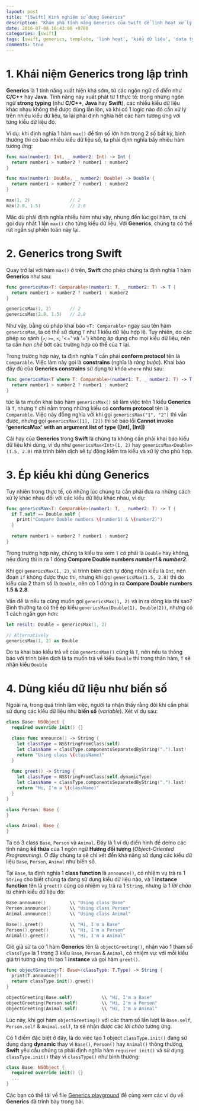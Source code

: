 ```yaml
---
layout: post
title: "[Swift] Kinh nghiệm sử dụng Generics"
description: "Khám phá tính năng Generics của Swift để linh hoạt xử lý các kiểu dữ liệu khác nhau"
date: 2016-07-08 16:43:00 +0700
categories: [swift]
tags: [swift, generics, template, 'linh hoạt', 'kiểu dữ liệu', 'data type']
comments: true
---
```


# 1. Khái niệm Generics trong lập trình #

**Generics** là 1 tính năng xuất hiện khá sớm, từ các ngôn ngữ *cổ điển* như **C/C++** hay **Java**. Tính năng này xuất phát từ 1 thực tế: trong những ngôn ngữ **strong typing** (như **C/C++**, **Java** hay **Swift**), các nhiều kiểu dữ liệu khác nhau không thể được dùng lẫn lộn, và khi có 1 logic nào đó cần xử lý trên nhiều kiểu dữ liệu, ta lại phải định nghĩa hết các hàm tương ứng với từng kiểu dữ liệu đó.

Ví dụ: khi định nghĩa 1 hàm `max()` để tìm số lớn hơn trong 2 số bất kỳ, bình thường thì có bao nhiêu kiểu dữ liệu số, ta phải định nghĩa bấy nhiêu hàm tương ứng:

```swift
func max(number1: Int, _ number2: Int) -> Int {
  return number1 > number2 ? number1 : number2
}

func max(number1: Double, _ number2: Double) -> Double {
  return number1 > number2 ? number1 : number2
}

max(1, 2)               // 2
max(2.8, 1.5)           // 2.8
```

Mặc dù phải định nghĩa nhiều hàm như vậy, nhưng đến lúc gọi hàm, ta chỉ gọi duy nhất 1 lần `max()` cho từng kiểu dữ liệu. Với **Generics**, chúng ta có thể rút ngắn sự phiền toán này lại.

# 2. Generics trong Swift #

Quay trở lại với hàm `max()` ở trên, **Swift** cho phép chúng ta định nghĩa 1 hàm **Generics** như sau:

```swift
func genericsMax<T: Comparable>(number1: T, _ number2: T) -> T {
  return number1 > number2 ? number1 : number2
}

genericsMax(1, 2)       // 2
genericsMax(2.8, 1.5)   // 2.8
```

Như vậy, bằng cú pháp khai báo `<T: Comparable>` ngay sau tên hàm `genericsMax`, ta có thể sử dụng `T` như 1 kiểu dữ liệu hợp lệ. Tuy nhiên, do các phép so sánh (`>`, `>=`, `<`, '<=' và '=') không áp dụng cho mọi kiểu dữ liệu, nên ta cần *hạn chế* bớt các trường hợp có thể của `T` lại.

Trong trường hợp này, ta định nghĩa `T` cần phải **conform protocol** tên là `Comparable`. Việc làm này gọi là **constrains** (nghĩa là *ràng buộc*). Khai báo đầy đủ của **Generics constrains** sử dụng từ khóa `where` như sau:

```swift
func genericsMax<T where T: Comparable>(number1: T, _ number2: T) -> T {
  return number1 > number2 ? number1 : number2
}
```

tức là ta muốn khai báo hàm `genericsMax()` sẽ làm việc trên 1 kiểu **Generics** là `T`, nhưng `T` chỉ nằm trong những kiểu có **conform protocol** tên là `Comparable`. Việc này đồng nghĩa với khi gọi `genericsMax("1", "2")` thì vẫn được, nhưng gọi `genericsMax([1], [2])` thì sẽ báo lỗi **Cannot invoke 'genericsMax' with an argument list of type ([Int], [Int])**

Cái hay của **Generics** trong **Swift** là chúng ta không cần phải khai báo kiểu dữ liệu khi dùng, ví dụ như `genericsMax<Int>(1, 2)` hay `genericsMax<Double>(1.5, 2.8)` mà trình biên dịch sẽ tự động kiểm tra kiểu và xử lý cho phù hợp.

# 3. Ép kiểu khi dùng Generics #

Tuy nhiên trong thực tế, có những lúc chúng ta cần phải đưa ra những cách xử lý khác nhau đối với các kiểu dữ liệu khác nhau, ví dụ:

```swift
func genericsMax<T: Comparable>(number1: T, _ number2: T) -> T {
  if T.self == Double.self {
    print("Compare Double numbers \(number1) & \(number2)")
  }
  
  return number1 > number2 ? number1 : number2
}
```

Trong trường hợp này, chúng ta kiểu tra xem `T` có phải là `Double` hay không, nếu đúng thì in ra 1 dòng **Compare Double numbers _number1_ & _number2_**.

Khi gọi `genericsMax(1, 2)`, vì trình biên dịch tự động nhận kiểu là `Int`, nên đoạn `if` không được thực thi, nhưng khi gọi `genericsMax(1.5, 2.8)` thì do kiểu của 2 tham số là `Double`, nên có 1 dòng in ra **Compare Double numbers 1.5 & 2.8**.

Vấn đề là nếu ta cũng muốn gọi `genericsMax(1, 2)` và in ra dòng kia thì sao? Bình thường ta có thể ép kiểu `genericsMax(Double(1), Double(2))`, nhưng có 1 cách ngắn gọn hơn:

```swift
let result: Double = genericsMax(1, 2)

// Alternatively
genericsMax(1, 2) as Double
```

Do ta khai báo kiểu trả về của `genericsMax()` cũng là `T`, nên nếu ta thông báo với trình biên dịch là ta muốn trả về kiểu `Double` thì trong thân hàm, `T` sẽ nhận kiểu `Double`

# 4. Dùng kiểu dữ liệu như biến số #
Ngoài ra, trong quá trình làm việc, người ta nhận thấy rằng đôi khi cần phải sử dụng các kiểu dữ liệu như **biến số** (*variable*). Xét ví dụ sau:

```swift
class Base: NSObject {
  required override init() {}

  class func announce() -> String {
    let classType = NSStringFromClass(self)
    let className = classType.componentsSeparatedByString(".").last!
    return "Using class \(className)"
  }
  
  func greet() -> String {
    let classType = NSStringFromClass(self.dynamicType)
    let className = classType.componentsSeparatedByString(".").last!
    return "Hi, I'm a \(className)"
  }
}

class Person: Base {
}

class Animal: Base {
}
```

Ta có 3 class `Base`, `Person` và `Animal`. Đây là 1 ví dụ điển hình để demo các tính năng **kế thừa** của 1 ngôn ngữ **Hướng đối tượng** (*Object-Oriented Programming*). Ở đây chúng ta sẽ chỉ xét đến khả năng sử dụng các kiểu dữ liệu `Base`, `Person`, `Animal` như biến số.

Tại `Base`, ta định nghĩa 1 **class function** là `announce()`, có nhiệm vụ trả ra 1 `String` cho biết chúng ta đang sử dụng kiểu dữ liệu nào, và 1 **instance function** tên là `greet()` cũng có nhiệm vụ trả ra 1 `String`, nhưng là 1 *lời chào* từ chính kiểu dữ liệu đó:

```swift
Base.announce()         \\ "Using class Base"
Person.announce()       \\ "Using class Person"
Animal.announce()       \\ "Using class Animal"

Base().greet()          \\ "Hi, I'm a Base"
Person().greet()        \\ "Hi, I'm a Person"
Animal().greet()        \\ "Hi, I'm a Animal"
```

Giờ giả sử ta có 1 hàm **Generics** tên là `objectGreeting()`, nhận vào 1 tham số `classType` là 1 trong 3 kiểu `Base`, `Person` & `Animal`, có nhiệm vụ: với mỗi kiểu giá trị tương ứng thì tạo 1 **instance** và gọi hàm `greet()`.

```swift
func objectGreeting<T: Base>(classType: T.Type) -> String {
  print(T.announce())
  return classType.init().greet()
}

objectGreeting(Base.self)           \\ "Hi, I'm a Base"
objectGreeting(Person.self)         \\ "Hi, I'm a Person"
objectGreeting(Animal.self)         \\ "Hi, I'm a Animal"
```

Lúc này, khi gọi hàm `objectGreeting()` với các tham số lần lượt là `Base.self`, `Person.self` & `Animal.self`, ta sẽ nhận được các *lời chào* tương ứng.

Có 1 điểm đặc biệt ở đây, là do việc tạo 1 object `classType.init()` đang sử dụng dạng **dynamic** thay vì `Base()`, `Person()` hay `Animal()` thông thường, **Swift** yêu cầu chúng ta phải định nghĩa hàm `required init()` và sử dụng `classType.init()` thay vì `classType()` như bình thường:

```swift
class Base: NSObject {
  required override init() {}
  ...
}
```

Các bạn có thể tải về file [Generics.playground][attachment] để cùng xem các ví dụ về **Generics** đã trình bày trong bài.

[attachment]:               /assets/downloads/swift/2016-07-08-Generics.zip
